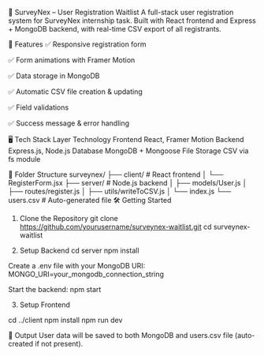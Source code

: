 📝 SurveyNex – User Registration Waitlist
A full-stack user registration system for SurveyNex internship task. Built with React frontend and Express + MongoDB backend, with real-time CSV export of all registrants.

🚀 Features
✅ Responsive registration form

✅ Form animations with Framer Motion

✅ Data storage in MongoDB

✅ Automatic CSV file creation & updating

✅ Field validations

✅ Success message & error handling

🖥️ Tech Stack
Layer	Technology
Frontend	React, Framer Motion
Backend	Express.js, Node.js
Database	MongoDB + Mongoose
File Storage	CSV via fs module

📂 Folder Structure
surveynex/
├── client/           # React frontend
│   └── RegisterForm.jsx
├── server/           # Node.js backend
│   ├── models/User.js
│   ├── routes/register.js
│   ├── utils/writeToCSV.js
│   └── index.js
└── users.csv         # Auto-generated file
🛠️ Getting Started
1. Clone the Repository
git clone https://github.com/yourusername/surveynex-waitlist.git
cd surveynex-waitlist

3. Setup Backend
cd server
npm install

Create a .env file with your MongoDB URI:   MONGO_URI=your_mongodb_connection_string

Start the backend:
npm start

3. Setup Frontend

cd ../client
npm install
npm run dev

📄 Output
User data will be saved to both MongoDB and users.csv file (auto-created if not present).
